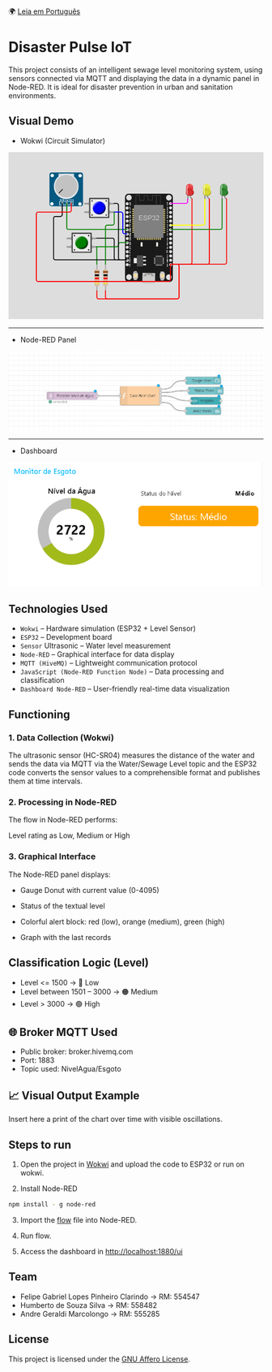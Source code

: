 🌍 [Leia em Português](README.pt-BR.md)

# Disaster Pulse IoT

This project consists of an intelligent sewage level monitoring system, using sensors connected via MQTT and displaying the data in a dynamic panel in Node-RED. It is ideal for disaster prevention in urban and sanitation environments.

## Visual Demo

- Wokwi (Circuit Simulator)

![Wokwi](./images/circuito.png)

---

- Node-RED Panel

![Painel Node-RED](./images/node-red.png)

---

- Dashboard

![Dashboard](./images/dashboard.png)

## Technologies Used

- `Wokwi` – Hardware simulation (ESP32 + Level Sensor)
- `ESP32` – Development board
- `Sensor` Ultrasonic – Water level measurement
- `Node-RED` – Graphical interface for data display
- `MQTT (HiveMQ)` – Lightweight communication protocol
- `JavaScript (Node-RED Function Node)` – Data processing and classification
- `Dashboard Node-RED` – User-friendly real-time data visualization

## Functioning

### 1. Data Collection (Wokwi)

The ultrasonic sensor (HC-SR04) measures the distance of the water and sends the data via MQTT via the Water/Sewage Level topic
and the ESP32 code converts the sensor values to a comprehensible format and publishes them at time intervals.

### 2. Processing in Node-RED

The flow in Node-RED performs:

Level rating as Low, Medium or High

### 3. Graphical Interface

The Node-RED panel displays:

- Gauge Donut with current value (0-4095)

- Status of the textual level

- Colorful alert block: red (low), orange (medium), green (high)

- Graph with the last records

## Classification Logic (Level)

- Level <= 1500 → 🔴 Low
- Level between 1501 – 3000 → 🟠 Medium
- Level > 3000 → 🟢 High

## 🌐 Broker MQTT Used

- Public broker: broker.hivemq.com
- Port: 1883
- Topic used: NivelAgua/Esgoto

## 📈 Visual Output Example

 Insert here a print of the chart over time with visible oscillations.

## Steps to run

1. Open the project in [Wokwi](https://wokwi.com/projects/432230740712253441) and upload the code to ESP32 or run on wokwi.

2. Install Node-RED

```bash
npm install - g node-red
```

3. Import the [flow](./flow.json) file into Node-RED.

4. Run flow.

5. Access the dashboard in <http://localhost:1880/ui>

## Team

- Felipe Gabriel Lopes Pinheiro Clarindo -> RM: 554547
- Humberto de Souza Silva -> RM: 558482
- Andre Geraldi Marcolongo -> RM: 555285

## License

This project is licensed under the [GNU Affero License](https://www.gnu.org/licenses/agpl-3.0.html).
